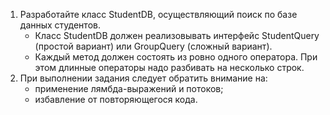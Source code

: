 1. Разработайте класс StudentDB, осуществляющий поиск по базе данных студентов.
   - Класс StudentDB должен реализовывать интерфейс StudentQuery (простой вариант) или GroupQuery (сложный вариант).
   - Каждый метод должен состоять из ровно одного оператора. При этом длинные операторы надо разбивать на несколько строк.
2. При выполнении задания следует обратить внимание на:
   - применение лямбда-выражений и потоков;
   - избавление от повторяющегося кода.
